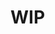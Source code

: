 # WIP
<!-- # Guía de Migración

Esta guía tiene como objetivo ayudarte a migrar de la versión 1 a las versiones más recientes de TresJS 🤩✨.

::: code-group

```bash [pnpm]
pnpm update @tresjs/core
```

```bash [npm]
npm update @tresjs/core
```

```bash [yarn]
yarn upgrade @tresjs/core
```

:::

## Novedades

### Vue Custom Renderer

**TresJS** es ahora un [Vue Custom Renderer](https://vuejs.org/api/custom-renderer.html#createrenderer) 🎉 que se encuentra dentro de un componente envolvente `TresCanvas` que se encarga de crear el `WebGLRenderer` y la `Scene` por ti, y crear una **nueva instancia de la aplicación Vue** para renderizar la escena.

### Soporte de TypeScript e Intellisense 🦾

![TresJS Intellisense](/v2-intellisense.gif)

Esta fue probablemente la característica más **solicitada para TresJS**. Ahora los componentes de Tres funcionan con Volar y proporcionan intellisense de tipos.

**TresJS** ahora genera declaraciones de tipos en tiempo de compilación para todos los componentes basados en el catálogo de ThreeJS. Esto significa que puedes usar todos los componentes de ThreeJS y obtener intellisense de tipos para ellos.

### El plugin de Tres es opcional 👍

El `TresPlugin` ahora es opcional. Puedes usar TresJS sin él importando los componentes directamente desde `tresjs/core`:

```vue
<script setup lang="ts">
import { TresCanvas } from '@tresjs/core'
</script>

<template>
  <TresCanvas>
    <TresPerspectiveCamera
      :position="cameraPosition"
      :fov="cameraFov"
      :aspect="cameraAspect"
      :near="cameraNear"
      :far="cameraFar"
    />
    <TresMesh
      :geometry="geometry"
      :material="material"
    />
  </TresCanvas>
</template>
```

::: info
Esto es recomendado por razones de rendimiento y tamaño del paquete, el tree-shaking funcionará mejor y solo importarás los componentes que uses.
:::

### TresScene ya no es necesario

The `<TresScene />` component is now deprecated since the scene is now created by the `<TresCanvas />`.

In the beginning, I thought that it would be a good idea to have a separate component for the scene in terms of verbosity and keep it as similar to plain ThreeJS, but it turned out that it was not really useful.

You can now create a scene like this:

```vue
<template>
  <TresCanvas>
    <TresPerspectiveCamera
      :position="cameraPosition"
      :fov="cameraFov"
      :aspect="cameraAspect"
      :near="cameraNear"
      :far="cameraFar"
    />
    <TresMesh
      :geometry="geometry"
      :material="material"
    />
  </TresCanvas>
</template>
```

Para migrar tu código, simplemente puedes eliminar el componente `<TresScene />` y mover los hijos al componente `<TresCanvas />`.

### `useCatalog` ahora está obsoleto

La función `useCatalog` ahora está obsoleta. Ahora puedes importar el catálogo directamente desde `@tresjs/core`.

Puedes leer más al respecto aquí: [Extending](/advanced/extending.md)

Cambia esto:

```ts {2,5,7}
import { useCatalog } from '@tresjs/core'
import { TextGeometry } from 'three/addons/geometries/TextGeometry'

const { extend } = useCatalog()

extend({ TextGeometry })
```

Por esto:

```ts {2,6}
// Correcto ✅
import { extend } from '@tresjs/core'
import { TextGeometry } from 'three/addons/geometries/TextGeometry'

extend({ TextGeometry })
```

### El valor de referencia del modelo `getModel` ahora está obsoleto

La función `getModel` ahora está obsoleta. Ahora puedes usar directamente la propiedad `model`.

Cambia esto:

```vue {7,9-12}
// Incorrecto ❌
<script setup lang="ts">
import { useGLTF } from '@tresjs/cientos'

const { scene, nodes, animations, materials } = await useGLTF('/models/AkuAku.gltf', { draco: true })

const modelRef = ref()

watch(modelRef, ({ getModel }) => {
  const model = getModel()
  model.position.set(0, 0, 0)
})
</script>

<template>
  <primitive :object="nodes.MyModel" />
</template>
```

To this:

```vue {7,9-12}
// Correcto ✅
<script setup lang="ts">
import { useGLTF } from '@tresjs/cientos'

const { scene, nodes, animations, materials } = await useGLTF('/models/AkuAku.gltf', { draco: true })

const modelRef = ref()

watch(modelRef, (model) => {
  // Do something with the model
  model.position.set(0, 0, 0)
})
</script>

<template>
  <primitive :object="nodes.MyModel" />
</template>
```

### Las cámaras deben estar antes de cualquier control 🎥

El componente `TresOrbitControls` debe estar después de la cámara en el árbol. Esto se debe a que los controles necesitan conocer la cámara para funcionar.

Cambia esto:

```vue {3,5}
// Incorrecto ❌
<template>
  <TresCanvas>
    <TresOrbitControls />
    <TresPerspectiveCamera />
  </TresCanvas>
</template>
```

Por esto:

```vue {3,5}
// Correcto ✅
<template>
  <TresCanvas>
    <TresPerspectiveCamera />
    <TresOrbitControls />
  </TresCanvas>
</template>
```

## UseTres ahora es useTresContext <Badge type="warning" text="^3.0.0" />

Para la versión 3, reestructuramos toda la lógica de estado para que sea más flexible y fácil de usar para los autores de complementos y paquetes del ecosistema. En lugar de usar una tienda como en la versión 2, ahora usamos un proveedor de contexto basado en `provide/inject`.

La función `useTres` ahora es un alias de la función `useTresContext` para evitar romper demos y experimentos existentes, pero considera usar `useTresContext` a partir de ahora.

En lugar de obtener un objeto reactivo grande, ahora obtendrás directamente las referencias `scene` y `renderer`, entre otras propiedades.

Cambia esto:

```ts {2}
// Incorrecto ❌
import { useTres } from '@tresjs/core'

const { state, setState } = useTres()

console.log(state.scene)
```

Por esto:

```ts {2}
// Correcto ✅
import { useTresContext } from '@tresjs/core'

const { scene, renderer } = useTresContext()

console.log(scene.value)
```

Para obtener información más detallada sobre el nuevo sistema de proveedor de contexto, puedes leer la sección [API DOCS](/api/composables.md). -->
